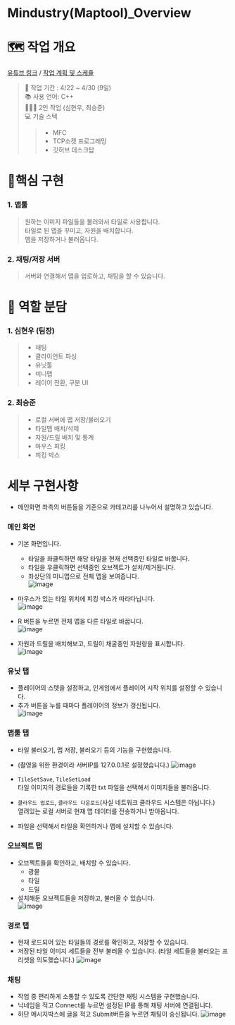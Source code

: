 # Mindustry(Maptool)_Overview
# 🗺️ 작업 개요
[유튜브 링크](https://youtu.be/6f3Dh_f-bUI?si=luaAIkSgYBgvT8lV) / 
[작업 계획 및 스케쥴](https://docs.google.com/spreadsheets/d/1bZk6VRwaPgibCmlTrZYsdJl5gqvpjnND-Cx6VtI6I94/edit?usp=sharing)
>🏁 작업 기간 : 4/22 ~ 4/30 (9일)  
>📚 사용 언어: C++  
>🧑‍🤝‍🧑 2인 작업 (심현우, 최승준)  
>💻 기술 스텍  
>>- MFC  
>>- TCP소켓 프로그래밍  
>>- 깃허브 데스크탑

# 🚩핵심 구현
### 1. 맵툴
> 원하는 이미지 파일들을 불러와서 타일로 사용합니다.  
> 타일로 된 맵을 꾸미고, 자원을 배치합니다.  
> 맵을 저장하거나 불러옵니다.  

### 2. 채팅/저장 서버
> 서버와 연결해서 맵을 업로하고, 채팅을 할 수 있습니다.  

# 👷 역할 분담
### 1. 심현우 (팀장)
> - 채팅  
> - 클라이언트 파싱  
> - 유닛툴  
> - 미니맵  
> - 레이어 전환, 구분 UI  

### 2. 최승준
> - 로컬 서버에 맵 저장/불러오기  
> - 타일맵 배치/삭제  
> - 자원/드릴 배치 및 통계  
> - 마우스 피킹  
> - 피킹 박스  


# 세부 구현사항
- 메인화면 좌측의 버튼들을 기준으로 카테고리를 나누어서 설명하고 있습니다.

### 메인 화면
- 기본 화면입니다.
   - 타일을 좌클릭하면 해당 타일을 현재 선택중인 타일로 바꿉니다.
   - 타일을 우클릭하면 선택중인 오브젝트가 설치/제거됩니다.  
   - 좌상단의 미니맵으로 전체 맵을 보여줍니다.  
![image](https://github.com/user-attachments/assets/8a6923de-9312-43dc-8de0-ad8819a071c2)  

- 마우스가 있는 타일 위치에 피킹 박스가 따라다닙니다.  
![image](https://github.com/user-attachments/assets/5d972731-e7d0-4ae7-a2f2-a9663778c2f9)

- R 버튼을 누르면 전체 맵을 다른 타일로 바꿉니다.  
![image](https://github.com/user-attachments/assets/c3ab5c33-df9a-4d0a-ab83-517939123e4d)

- 자원과 드릴을 배치해보고, 드릴이 채굴중인 자원량을 표시합니다.  
![image](https://github.com/user-attachments/assets/5e44c669-44b5-4872-a268-313f9f1c5aee)

### 유닛 탭
- 플레이어의 스텟을 설정하고, 인게임에서 플레이어 시작 위치를 설정할 수 있습니다.
- 추가 버튼을 누를 때마다 플레이어의 정보가 갱신됩니다.  
![image](https://github.com/user-attachments/assets/508dfc95-ce1c-4224-afa3-b0cd379b8b9b)  

### 맵툴 탭
- 타일 불러오기, 맵 저장, 불러오기 등의 기능을 구현했습니다.
- (촬영을 위한 환경이라 서버IP를 127.0.0.1로 설정했습니다.)
![image](https://github.com/user-attachments/assets/f65c903b-0514-4a84-a6ec-5dbd220dfc29)  

- ```TileSetSave```, ```TileSetLoad```  
타일 이미지의 경로들을 기록한 txt 파일을 선택해서 이미지들을 불러옵니다.  

- ```클라우드 업로드```, ```클라우드 다운로드```(사실 네트워크 클라우드 시스템은 아닙니다.)  
열려있는 로컬 서버로 현재 맵 데이터를 전송하거나 받아옵니다.
- 파일을 선택해서 타일을 확인하거나 맵에 설치할 수 있습니다.

### 오브젝트 탭
- 오브젝트들을 확인하고, 배치할 수 있습니다.  
   - 광물  
   - 타일  
   - 드릴  
- 설치해둔 오브젝트들을 저장하고, 불러올 수 있습니다.  
![image](https://github.com/user-attachments/assets/4ecf94b4-9595-4ef7-acf3-dd34d99f0d40)

### 경로 탭
- 현재 로드되어 있는 타일들의 경로를 확인하고, 저장할 수 있습니다.
- 저장된 타일 이미지 세트들을 전부 불러올 수 있습니다.
(타일 세트들을 불러오는 프리셋을 의도했습니다.)
![image](https://github.com/user-attachments/assets/07aabc06-028a-404c-b886-7062b5aa28d5)


### 채팅
- 작업 중 편리하게 소통할 수 있도록 간단한 채팅 시스템을 구현했습니다.
- 닉네임을 적고 Connect를 누르면 설정된 IP를 통해 채팅 서버에 연결됩니다.
- 하단 메시지박스에 글을 적고 Submit버튼을 누르면 채팅이 송신됩니다.
![image](https://github.com/user-attachments/assets/cb2b30c0-94e0-406f-ac05-b0d03e2bbf38)

